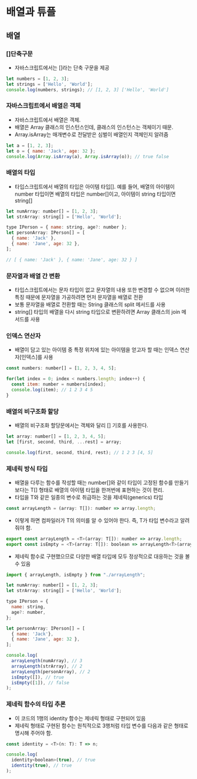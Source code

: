 # 배열과 튜플

## 배열
### []단축구문
- 자바스크립트에서는 []라는 단축 구문을 제공
```javascript
let numbers = [1, 2, 3];
let strings = ['Hello', 'World'];
console.log(numbers, strings); // [1, 2, 3] ['Hello', 'World']
```
### 자바스크립트에서 배열은 객체
- 자바스크립트에서 배열은 객체.
- 배열은 Array 클래스의 인스턴스인데, 클래스의 인스턴스는 객체이기 때문.
- Array.isArray는 매개변수로 전달받은 심벌이 배열인지 객체인지 알려줌
```javascript
let a = [1, 2, 3];
let o = { name: 'Jack', age: 32 };
console.log(Array.isArray(a), Array.isArray(o)); // true false
```
### 배열의 타입
- 타입스크립트에서 배열의 타입은 아이템 타입[]. 예를 들어, 배열의 아이템이 number 타입이면 배열의 타입은 number[]이고, 아이템이 string 타입이면 string[]
```javascript
let numArray: number[] = [1, 2, 3];
let strArray: string[] = ['Hello', 'World'];

type IPerson = { name: string, age?: number };
let personArray: IPerson[] = [
  { name: 'Jack' },
  { name: 'Jane', age: 32 },
];

// [ { name: 'Jack' }, { name: 'Jane', age: 32 } ]
```
### 문자열과 배열 간 변환
- 타입스크립트에서는 문자 타입이 없고 문자열의 내용 또한 변경할 수 없으며 이러한 특징 때문에 문자열을 가공하려면 먼저 문자열을 배열로 전환
- 보통 문자열을 배열로 전환할 때는 String 클래스의 split 메서드를 사용
- string[] 타입의 배열을 다시 string 타입으로 변환하려면 Array 클래스의 join 메서드를 사용

### 인덱스 연산자
- 배열이 담고 있는 아이템 중 특정 위치에 있는 아이템을 얻고자 할 때는 인덱스 연산자[인덱스]를 사용
```javascript
const numbers: number[] = [1, 2, 3, 4, 5];

for(let index = 0; index < numbers.length; index++) {
  const item: number = numbers[index];
  console.log(item); // 1 2 3 4 5
}
```
### 배열의 비구조화 할당
- 배열의 비구조화 할당문에서는 객체와 달리 [] 기호를 사용한다.
```javascript
let array: number[] = [1, 2, 3, 4, 5];
let [first, second, third, ...rest] = array;

console.log(first, second, third, rest); // 1 2 3 [4, 5]
```
### 제네릭 방식 타입
- 배열을 다루는 함수를 작성할 때는 number[]와 같이 타입이 고정된 함수를 만들기보다는 T[] 형태로 배열의 아이템 타입을 한꺼번에 표현하는 것이 편리.
- 타입을 T와 같은 일종의 변수로 취급하는 것을 제네릭(generics) 타입
```javascript
const arrayLength = (array: T[]): number => array.length;
```
- 이렇게 하면 컴파일러가 T의 의미를 알 수 있어야 한다. 즉, T가 타입 변수라고 알려줘야 함.
```javascript
export const arrayLength = <T>(array: T[]): number => array.length;
export const isEmpty = <T>(array: T[]): boolean => arrayLength<T>(array) == 0;
```
- 제네릭 함수로 구현했으므로 다양한 배열 타입에 모두 정상적으로 대응하는 것을 볼 수 있음
```javascript
import { arrayLength, isEmpty } from "./arrayLength";

let numArray: number[] = [1, 2, 3];
let strArray: string[] = ['Hello', 'World'];

type IPerson = {
  name: string,
  age?: number,
};

let personArray: IPerson[] = [
  { name: 'Jack'},
  { name: 'Jane', age: 32 },
];

console.log(
  arrayLength(numArray), // 3 
  arrayLength(strArray), // 2 
  arrayLength(personArray), // 2 
  isEmpty([]), // true
  isEmpty([1]), // false
);
```
### 제네릭 함수의 타입 추론
- 이 코드의 1행의 identity 함수는 제네릭 형태로 구현되어 있음
- 제네릭 형태로 구현된 함수는 원칙적으로 3행처럼 타입 변수를 다음과 같은 형태로 명시해 주어야 함.
```javascript
const identity = <T>(n: T): T => n;

console.log(
  identity<boolean>(true), // true
  identity(true), // true
);
```
